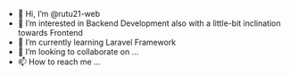 - 👋 Hi, I’m @rutu21-web
- 👀 I’m interested in Backend Development also with a little-bit inclination towards Frontend
- 🌱 I’m currently learning Laravel Framework
- 💞️ I’m looking to collaborate on ...
- 📫 How to reach me ...

<!---
rutu21-web/rutu21-web is a ✨ special ✨ repository because its `README.md` (this file) appears on your GitHub profile.
You can click the Preview link to take a look at your changes.
--->
